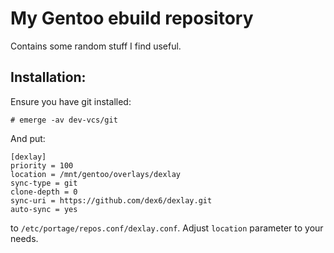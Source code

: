 # My Gentoo ebuild repository

Contains some random stuff I find useful.


## Installation:

Ensure you have git installed:

    # emerge -av dev-vcs/git

And put:
```
[dexlay]
priority = 100
location = /mnt/gentoo/overlays/dexlay
sync-type = git
clone-depth = 0
sync-uri = https://github.com/dex6/dexlay.git
auto-sync = yes
```

to `/etc/portage/repos.conf/dexlay.conf`. Adjust `location` parameter to your needs.
